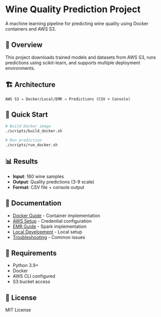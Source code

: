 # Wine Quality Prediction Project

A machine learning pipeline for predicting wine quality using Docker containers and AWS S3.

## 🎯 Overview

This project downloads trained models and datasets from AWS S3, runs predictions using scikit-learn, and supports multiple deployment environments.

## 🏗️ Architecture

```
AWS S3 → Docker/Local/EMR → Predictions (CSV + Console)
```

## 🚀 Quick Start

```bash
# Build Docker image
./scripts/build_docker.sh

# Run prediction
./scripts/run_docker.sh
```

## 📊 Results

- **Input**: 160 wine samples
- **Output**: Quality predictions (3-9 scale)
- **Format**: CSV file + console output

## 📖 Documentation

- [Docker Guide](docker_guide.md) - Container implementation
- [AWS Setup](aws_setup.md) - Credential configuration  
- [EMR Guide](emr_guide.md) - Spark implementation
- [Local Development](local_development.md) - Local setup
- [Troubleshooting](troubleshooting.md) - Common issues

## 🔧 Requirements

- Python 3.9+
- Docker
- AWS CLI configured
- S3 bucket access

## 📄 License

MIT License